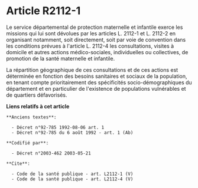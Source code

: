 # Article R2112-1

Le service départemental de protection maternelle et infantile exerce les missions qui lui sont dévolues par les articles L.
2112-1 et L. 2112-2 en organisant notamment, soit directement, soit par voie de convention dans les conditions prévues à
l'article L. 2112-4 les consultations, visites à domicile et autres actions médico-sociales, individuelles ou collectives, de
promotion de la santé maternelle et infantile. 

La répartition géographique de ces consultations et de ces actions est déterminée en fonction des besoins sanitaires et
sociaux de la population, en tenant compte prioritairement des spécificités socio-démographiques du département et en
particulier de l'existence de populations vulnérables et de quartiers défavorisés.

**Liens relatifs à cet article**

	**Anciens textes**:

	  - Décret n°92-785 1992-08-06 art. 1
	  - Décret n°92-785 du 6 août 1992 - art. 1 (Ab)

	**Codifié par**:

	  - Décret n°2003-462 2003-05-21

	**Cite**:

	  - Code de la santé publique - art. L2112-1 (V)
	  - Code de la santé publique - art. L2112-4 (V)
